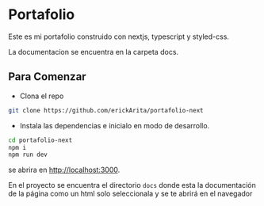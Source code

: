 # Portafolio  

Este es mi portafolio construido con nextjs,  typescript y styled-css.


La documentacion se encuentra en la carpeta docs.

## Para Comenzar

- Clona el repo
```bash
git clone https://github.com/erickArita/portafolio-next
```
- Instala las dependencias e inicialo en modo de desarrollo.

```bash
cd portafolio-next 
npm i
npm run dev
```

se abrira en  [http://localhost:3000](http://localhost:3000).

En el proyecto se encuentra el directorio ``` docs ``` donde esta la documentación de la página como un html solo seleccionala y se te abrirá en el navegador


